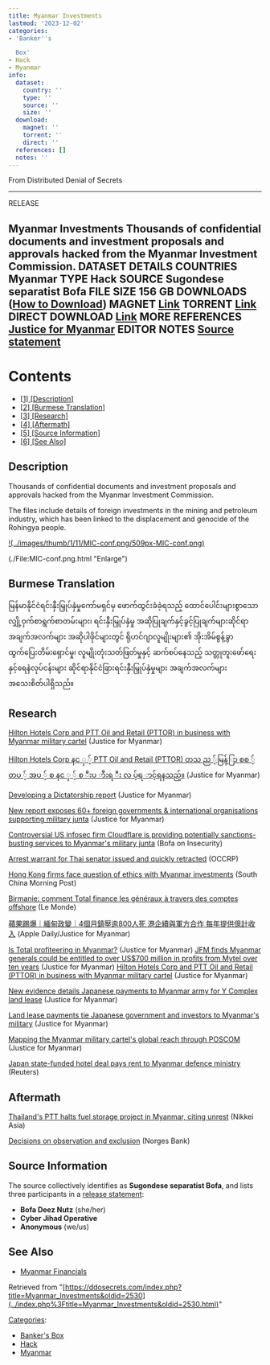 ```yaml
---
title: Myanmar Investments
lastmod: '2023-12-02'
categories:
- 'Banker''s

  Box'
- Hack
- Myanmar
info:
  dataset:
    country: ''
    type: ''
    source: ''
    size: ''
  download:
    magnet: ''
    torrent: ''
    direct: ''
  references: []
  notes: ''
---
```




From Distributed Denial of Secrets

---
RELEASE

**Myanmar Investments**
Thousands of confidential documents and investment proposals and approvals hacked from the Myanmar Investment Commission.
DATASET DETAILS
**COUNTRIES** Myanmar
**TYPE** Hack
**SOURCE** Sugondese separatist Bofa
**FILE SIZE** 156 GB
DOWNLOADS ([How to Download](Torrents.html "Torrents"))
**MAGNET** [Link](magnet:?xt=urn:btih:4ccae990632ee79ae902c226358751ca9a39af74&dn=mm%5Fyric&tr=udp%3A%2F%2Ftracker.leechers-paradise.org%3A6969%2Fannounce&tr=udp%3A%2F%2Ftracker.opentrackr.org%3A1337&tr=udp%3A%2F%2F9.rarbg.to%3A2920%2Fannounce&tr=udp%3A%2F%2Ftracker.coppersurfer.tk%3A6969%2Fannounce)
**TORRENT** [Link](../images/e/ee/Mm_yric.torrent)
**DIRECT DOWNLOAD** [Link](https://data.ddosecrets.com/Myanmar%20Investments/)
MORE
**REFERENCES**
[Justice for Myanmar](https://www.justiceformyanmar.org/stories/myanmar-military-controlled-businesses-associates-that-require-targeted-sanctions)
**EDITOR NOTES**
[Source statement](https://bofa.substack.com/p/a4074cd8-71ea-4c72-91a6-8da0bdd9d2d3)
---

# Contents

- [[1]
[Description]](Myanmar_Investments.html#Description)
- [[2] [Burmese
Translation]](Myanmar_Investments.html#Burmese_Translation)
- [[3]
[Research]](Myanmar_Investments.html#Research)
- [[4]
[Aftermath]](Myanmar_Investments.html#Aftermath)
- [[5] [Source
Information]](Myanmar_Investments.html#Source_Information)
- [[6] [See
Also]](Myanmar_Investments.html#See_Also)

## Description

Thousands of confidential documents and investment proposals and
approvals hacked from the Myanmar Investment Commission.

The files include details of foreign investments in the mining and
petroleum industry, which has been linked to the displacement and
genocide of the Rohingya people.

[!(../images/thumb/1/11/MIC-conf.png/509px-MIC-conf.png)](./File:MIC-conf.png.html)

(./File:MIC-conf.png.html "Enlarge")

## Burmese Translation

မြန်မာနိုင်ငံရင်းနှီးမြှုပ်နှံမှုကော်မရှင်မှ ဖောက်ထွင်းခံခဲ့ရသည့် ထောင်ပေါင်းများစွာသော
လျှို့ဝှက်စာရွက်စာတမ်းများ၊ ရင်းနှီးမြှုပ်နှံမှု အဆိုပြုချက်နှင့်ခွင့်ပြုချက်များဆိုင်ရာအချက်အလက်များ
အဆိုပါဖိုင်များတွင် ရိုဟင်ဂျာလူမျိုးများ၏ အိုးအိမ်စွန့်ခွာထွက်ပြေးတိမ်းရှောင်မှု၊ လူမျိုးတုံးသတ်ဖြတ်မှုနှင့်
ဆက်စပ်နေသည့် သတ္တုတူးဖော်ရေးနှင့်ရေနံလုပ်ငန်းများ ဆိုင်ရာနိုင်ငံခြားရင်းနှီးမြှုပ်နှံမှုများ အချက်အလက်များ
အသေးစိတ်ပါရှိသည်။

## Research

[Hilton Hotels Corp and PTT Oil and Retail (PTTOR) in business with
Myanmar military
cartel](https://www.justiceformyanmar.org/press-releases/hilton-hotels-corp-and-ptt-oil-and-retail-pttor-in-business-with-myanmar-military-cartel) (Justice for Myanmar)

[Hilton Hotels Corp နင ှ ့် PTT Oil and Retail (PTTOR) တသ ည ့်မြန့်ြာ စစ ့်
တပ ့် အပ ့် စ နင ှ ့် စ ီးပ ာီးရ ီး လ ပ့်ရ
ာင့်ရနသည့်။](https://global-uploads.webflow.com/5e691d0b7de02f1fd6919876/603f02d8e5788c5cbfadd1bd_JFM_Hilton_PTTOR_military_business_update-MM.pdf) (Justice for Myanmar)

[Developing a Dictatorship
report](https://global-uploads.webflow.com/5e691d0b7de02f1fd6919876/63d74c96a7491d786488da53_Developing%20a%20Dictatorship.pdf) (Justice for Myanmar)

[New report exposes 60+ foreign governments & international
organisations supporting military
junta](https://www.justiceformyanmar.org/stories/developing-a-dictatorship) (Justice for Myanmar)

[Controversial US infosec firm Cloudflare is providing potentially
sanctions-busting services to Myanmar's military
junta](https://bofa.substack.com/p/controversial-us-tech-firm-cloudflare) (Bofa on Insecurity)

[Arrest warrant for Thai senator issued and quickly
retracted](https://www.occrp.org/en/daily/16880-arrest-warrant-for-thai-senator-issued-and-quickly-retracted) (OCCRP)

[Hong Kong firms face question of ethics with Myanmar
investments](https://www.scmp.com/week-asia/economics/article/3125267/hong-kong-firms-face-question-ethics-myanmar-investments) (South China Morning Post)

[Birmanie: comment Total finance les généraux à travers des comptes
offshore](https://www.lemonde.fr/international/article/2021/05/04/birmanie-comment-total-finance-les-generaux-a-travers-des-comptes-offshore_6078990_3210.html) (Le Monde)

[蘋果踢爆｜緬甸政變｜4個月鎮壓逾800人死 港企續與軍方合作
每年提供億計收入](https://www.justiceformyanmar.org/press-releases/pin-guo-ti-bao-mian-dian-zheng-bian-4-ge-yue-zhen-ya-yu-800-ren-si-gang-qi-xu-yu-jun-fang-he-zuo-mei-nian-ti-gong-yi-ji-shou-ru) (Apple Daily/Justice for Myanmar)

[Is Total profiteering in
Myanmar?](https://www.justiceformyanmar.org/stories/total-profiteering) (Justice for Myanmar)
[JFM finds Myanmar generals could be entitled to over US$700 million in
profits from Mytel over ten
years](https://www.justiceformyanmar.org/press-releases/jfm-finds-myanmar-generals-could-be-entitled-to-over-us-700-million-in-profits-from-mytel-over-ten-years) (Justice for Myanmar)
[Hilton Hotels Corp and PTT Oil and Retail (PTTOR) in business with
Myanmar military
cartel](https://www.justiceformyanmar.org/press-releases/hilton-hotels-corp-and-ptt-oil-and-retail-pttor-in-business-with-myanmar-military-cartel) (Justice for Myanmar)

[New evidence details Japanese payments to Myanmar army for Y Complex
land
lease](https://www.justiceformyanmar.org/press-releases/new-evidence-details-japanese-payments-to-myanmar-army-for-y-complex-land-lease) (Justice for Myanmar)

[Land lease payments tie Japanese government and investors to Myanmar's
military](https://www.justiceformyanmar.org/stories/land-lease-payments-tie-japanese-gov-and-investors-to-myanmars-military) (Justice for Myanmar)

[Mapping the Myanmar military cartel's global reach through
POSCOM](https://www.justiceformyanmar.org/stories/mapping-the-myanmar-military-cartels-global-reach-through-poscoMapping+the+Myanmar+military+cartel's+global+reach+through+POSCOM) (Justice for Myanmar)

[Japan state-funded hotel deal pays rent to Myanmar defence
ministry](https://www.reuters.com/article/us-myanmar-politics-japan-insight-idUSKBN2BG0FF) (Reuters)

## Aftermath

[Thailand's PTT halts fuel storage project in Myanmar, citing
unrest](https://asia.nikkei.com/Spotlight/Myanmar-Crisis/Thailand-s-PTT-halts-fuel-storage-project-in-Myanmar-citing-unrest) (Nikkei Asia)

[Decisions on observation and
exclusion](https://www.nbim.no/en/the-fund/news-list/2022/decisions-on-observation-and-exclusion4/) (Norges Bank)

## Source Information

The source collectively identifies as **Sugondese separatist Bofa**, and
lists three participants in a [release
statement](https://bofa.substack.com/p/a4074cd8-71ea-4c72-91a6-8da0bdd9d2d3):

- **Bofa Deez Nutz** (she/her)
- **Cyber Jihad Operative**
- **Anonymous** (we/us)

## See Also

- [Myanmar Financials](Myanmar_Financials.html "Myanmar Financials")

Retrieved from
"[https://ddosecrets.com/index.php?title=Myanmar_Investments&oldid=2530](../index.php%3Ftitle=Myanmar_Investments&oldid=2530.html)"

[Categories](./Special:Categories.html "Special:Categories"):

- [Banker's
Box](./Category:Banker's_Box.html "Category:Banker's Box")
- [Hack](./Category:Hack.html "Category:Hack")
- [Myanmar](./Category:Myanmar.html "Category:Myanmar")
